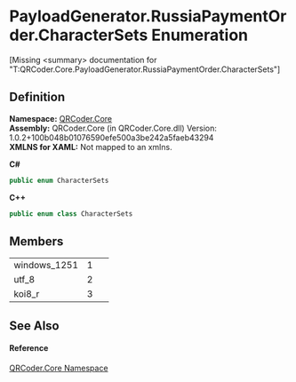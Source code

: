 # PayloadGenerator.RussiaPaymentOrder.CharacterSets Enumeration


\[Missing &lt;summary&gt; documentation for "T:QRCoder.Core.PayloadGenerator.RussiaPaymentOrder.CharacterSets"\]



## Definition
**Namespace:** <a href="N_QRCoder_Core.md">QRCoder.Core</a>  
**Assembly:** QRCoder.Core (in QRCoder.Core.dll) Version: 1.0.2+100b048b01076590efe500a3be242a5faeb43294  
**XMLNS for XAML:** Not mapped to an xmlns.

**C#**
``` C#
public enum CharacterSets
```
**C++**
``` C++
public enum class CharacterSets
```



## Members
<table>
<tr>
<td>windows_1251</td>
<td>1</td>
<td> </td></tr>
<tr>
<td>utf_8</td>
<td>2</td>
<td> </td></tr>
<tr>
<td>koi8_r</td>
<td>3</td>
<td> </td></tr>
</table>

## See Also


#### Reference
<a href="N_QRCoder_Core.md">QRCoder.Core Namespace</a>  

